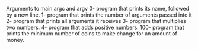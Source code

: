 Arguments to main
argc and argv
0-  program that prints its name, followed by a new line.
1- program that prints the number of arguments passed into it
2- program that prints all arguments it receives
3- program that multiplies two numbers.
4- program that adds positive numbers.
100- program that prints the minimum number of coins to make change for an amount of money.
